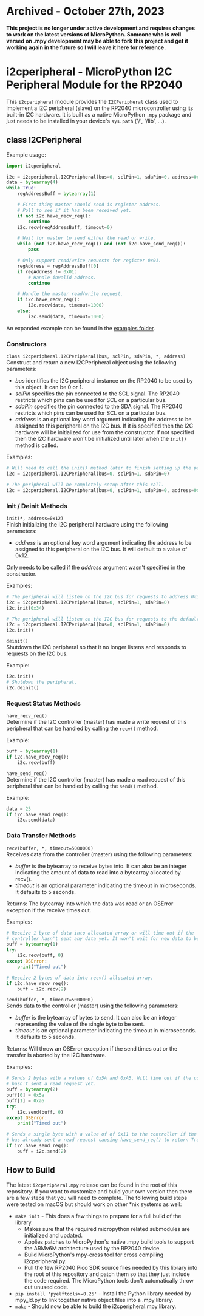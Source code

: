 # Archived - October 27th, 2023
**This project is no longer under active development and requires changes to work on the latest versions of MicroPython. Someone who is well versed on .mpy development may be able to fork this project and get it working again in the future so I will leave it here for reference.**

# i2cperipheral - MicroPython I2C Peripheral Module for the RP2040
This ```i2cperipheral``` module provides the ```I2CPeripheral``` class used to implement a I2C peripheral (slave) on the RP2040 microcontroller using its built-in I2C hardware. It is built as a native MicroPython ```.mpy``` package and just needs to be installed in your device's ```sys.path``` ('/', '/lib', ...).

## class I2CPeripheral
Example usage:
```python
import i2cperipheral

i2c = i2cperipheral.I2CPeripheral(bus=0, sclPin=1, sdaPin=0, address=0x12)
data = bytearray(4)
while True:
    regAddressBuff = bytearray(1)

    # First thing master should send is register address.
    # Poll to see if it has been received yet.
    if not i2c.have_recv_req():
        continue
    i2c.recv(regAddressBuff, timeout=0)

    # Wait for master to send either the read or write.
    while (not i2c.have_recv_req()) and (not i2c.have_send_req()):
        pass

    # Only support read/write requests for register 0x01.
    regAddress = regAddressBuff[0]
    if regAddress != 0x01:
        # Handle invalid address.
        continue

    # Handle the master read/write request.
    if i2c.have_recv_req():
        i2c.recv(data, timeout=1000)
    else:
        i2c.send(data, timeout=1000)
```
An expanded example can be found in the [examples folder](examples/I2CSlave.py).

### Constructors
```class i2cperipheral.I2CPeripheral(bus, sclPin, sdaPin, *, address)```<br>
Construct and return a new I2CPeripheral object using the following parameters:
* *bus* identifies the I2C peripheral instance on the RP2040 to be used by this object. It can be 0 or 1.
* *sclPin* specifies the pin connected to the SCL signal. The RP2040 restricts which pins can be used for SCL on a particular bus.
* *sdaPin* specifies the pin connected to the SDA signal. The RP2040 restricts which pins can be used for SCL on a particular bus.
* *address* is an optional key word argument indicating the address to be assigned to this peripheral on the I2C bus. If it is specified then the I2C hardware will be initialized for use from the constructor. If not specified then the I2C hardware won't be initialized until later when the ```init()``` method is called.

Examples:
```python
# Will need to call the init() method later to finish setting up the peripheral.
i2c = i2cperipheral.I2CPeripheral(bus=0, sclPin=1, sdaPin=0)
```
```python
# The peripheral will be completely setup after this call.
i2c = i2cperipheral.I2CPeripheral(bus=0, sclPin=1, sdaPin=0, address=0x12)
```


### Init / Deinit Methods
```init(*, address=0x12)```<br>
Finish initializing the I2C peripheral hardware using the following parameters:
* *address* is an optional key word argument indicating the address to be assigned to this peripheral on the I2C bus. It will default to a value of 0x12.

Only needs to be called if the *address* argument wasn't specified in the constructor.

Examples:
```python
# The peripheral will listen on the I2C bus for requests to address 0x34.
i2c = i2cperipheral.I2CPeripheral(bus=0, sclPin=1, sdaPin=0)
i2c.init(0x34)
```
```python
# The peripheral will listen on the I2C bus for requests to the default address of 0x12
i2c = i2cperipheral.I2CPeripheral(bus=0, sclPin=1, sdaPin=0)
i2c.init()
```

```deinit()```<br>
Shutdown the I2C peripheral so that it no longer listens and responds to requests on the I2C bus.

Example:
```python
i2c.init()
# Shutdown the peripheral.
i2c.deinit()
```


### Request Status Methods
```have_recv_req()```<br>
Determine if the I2C controller (master) has made a write request of this peripheral that can be handled by calling the ```recv()``` method.

Example:
```python
buff = bytearray(1)
if i2c.have_recv_req():
    i2c.recv(buff)
```


```have_send_req()```<br>
Determine if the I2C controller (master) has made a read request of this peripheral that can be handled by calling the ```send()``` method.

Example:
```python
data = 25
if i2c.have_send_req():
    i2c.send(data)
```


### Data Transfer Methods
```recv(buffer, *, timeout=5000000)```<br>
Receives data from the controller (master) using the following parameters:
* *buffer* is the bytearray to receive bytes into. It can also be an integer indicating the amount of data to read into a bytearray allocated by recv().
* *timeout* is an optional parameter indicating the timeout in microseconds. It defaults to 5 seconds.

Returns: The bytearray into which the data was read or an OSError exception if the receive times out.

Examples:
```python
# Receive 1 byte of data into allocated array or will time out if the
# controller hasn't sent any data yet. It won't wait for new data to be sent.
buff = bytearray(1)
try:
    i2c.recv(buff, 0)
except OSError:
    print("Timed out")
```
```python
# Receive 2 bytes of data into recv() allocated array.
if i2c.have_recv_req():
    buff = i2c.recv(2)
```


```send(buffer, *, timeout=5000000)```<br>
Sends data to the controller (master) using the following parameters:
* *buffer* is the bytearray of bytes to send. It can also be an integer representing the value of the single byte to be sent.
* *timeout* is an optional parameter indicating the timeout in microseconds. It defaults to 5 seconds.

Returns: Will throw an OSError exception if the send times out or the transfer is aborted by the I2C hardware.

Examples:
```python
# Sends 2 bytes with a values of 0x5A and 0xA5. Will time out if the controller
# hasn't sent a read request yet.
buff = bytearray(2)
buff[0] = 0x5a
buff[1] = 0xa5
try:
    i2c.send(buff, 0)
except OSError:
    print("Timed out")
```
```python
# Sends a single byte with a value of of 0x11 to the controller if the controller
# has already sent a read request causing have_send_req() to return True.
if i2c.have_send_req():
    buff = i2c.send(2)
```



## How to Build
The latest ```i2cperipheral.mpy``` release can be found in the root of this repository. If you want to customize and build your own version then there are a few steps that you will need to complete. The following build steps were tested on macOS but should work on other *nix systems as well:
* ```make init``` - This does a few things to prepare for a full build of the library.
  * Makes sure that the required micropython related submodules are initialized and updated.
  * Applies patches to MicroPython's native .mpy build tools to support the ARMv6M architecture used by the RP2040 device.
  * Build MicroPython's mpy-cross tool for cross compiling i2cperipheral.py.
  * Pull the few RP2040 Pico SDK source files needed by this library into the root of this repository and patch them so that they just include the code required. The MicroPython tools don't automatically throw out unused code.
* ```pip install 'pyelftools>=0.25'``` - Install the Python library needed by mpy_ld.py to link together native object files into a .mpy library.
* ```make``` - Should now be able to build the i2cperipheral.mpy library.

